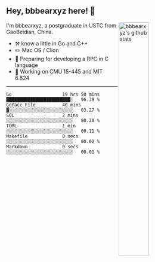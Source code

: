 ## Hey, bbbearxyz here! :wave:

<img align="right" alt="bbbearxyz's github stats" width="40%" src="https://github-readme-stats.vercel.app/api?username=bbbearxyz&show_icons=true">

I'm bbbearxyz, a postgraduate in USTC from GaoBeidian, China.

-   :hammer_and_pick:    know a little in Go and C++
-   :pencil2: Mac OS / Clion
-   :seedling: Preparing for developing a RPC in C language 
-   :thinking: Working on CMU 15-445 and MIT 6.824
---
<!--START_SECTION:waka-->

```text
Go                   19 hrs 50 mins  ████████████████████████░   96.39 %
GoYacc File          40 mins         ▓░░░░░░░░░░░░░░░░░░░░░░░░   03.27 %
SQL                  2 mins          ░░░░░░░░░░░░░░░░░░░░░░░░░   00.20 %
TOML                 1 min           ░░░░░░░░░░░░░░░░░░░░░░░░░   00.11 %
Makefile             0 secs          ░░░░░░░░░░░░░░░░░░░░░░░░░   00.02 %
Markdown             0 secs          ░░░░░░░░░░░░░░░░░░░░░░░░░   00.01 %
```

<!--END_SECTION:waka-->
